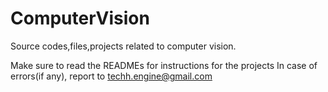 # ComputerVision
Source codes,files,projects related to computer vision.
  
    
Make sure to read the READMEs for instructions for the projects
In case of errors(if any), report to techh.engine@gmail.com
